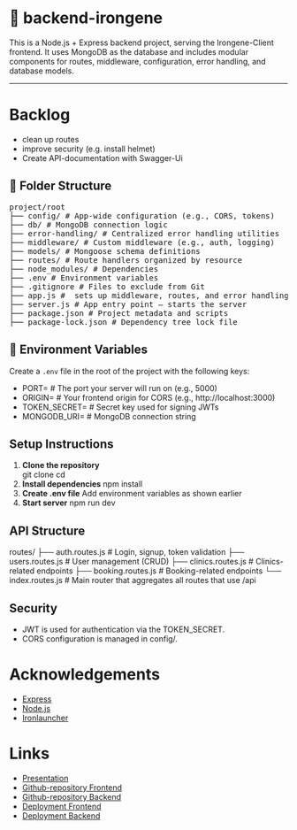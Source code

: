 # 🚀 backend-irongene

This is a Node.js + Express backend project, serving the Irongene-Client frontend. It uses MongoDB as the database and includes modular components for routes, middleware, configuration, error handling, and database models.

---

# Backlog
- clean up routes
- improve security (e.g. install helmet)
- Create API-documentation with Swagger-Ui

## 📁 Folder Structure

<pre>
project/root
├── config/ # App-wide configuration (e.g., CORS, tokens)
├── db/ # MongoDB connection logic
├── error-handling/ # Centralized error handling utilities
├── middleware/ # Custom middleware (e.g., auth, logging)
├── models/ # Mongoose schema definitions
├── routes/ # Route handlers organized by resource
├── node_modules/ # Dependencies
├── .env # Environment variables
├── .gitignore # Files to exclude from Git
├── app.js #  sets up middleware, routes, and error handling
├── server.js # App entry point — starts the server
├── package.json # Project metadata and scripts
├── package-lock.json # Dependency tree lock file
</pre>

## 🔧 Environment Variables

Create a `.env` file in the root of the project with the following keys:

- PORT= # The port your server will run on (e.g., 5000)
- ORIGIN= # Your frontend origin for CORS (e.g., http://localhost:3000)
- TOKEN_SECRET= # Secret key used for signing JWTs
- MONGODB_URI= # MongoDB connection string

## Setup Instructions

1. **Clone the repository**  
   git clone <repo-url>
   cd <project-folder>
2. **Install dependencies**
    npm install
3. **Create .env file**
    Add environment variables as shown earlier
4. **Start server**
    npm run dev

## API Structure

routes/
├── auth.routes.js         # Login, signup, token validation
├── users.routes.js        # User management (CRUD)
├── clinics.routes.js      # Clinics-related endpoints
├── booking.routes.js      # Booking-related endpoints
└── index.routes.js        # Main router that aggregates all routes that use /api

## Security

- JWT is used for authentication via the TOKEN_SECRET.
- CORS configuration is managed in config/.

# Acknowledgements
- [Express](https://expressjs.com)
- [Node.js](https://nodejs.org/es)
- [Ironlauncher](https://www.ironhack.com/)

# Links

- [Presentation](https://docs.google.com/presentation/d/1d0hfJZPVnNRZYv-HnW_q43bWVexoFsWzaCw5zV3biEI/edit?usp=sharing)
- [Github-repository Frontend](https://github.com/damasto/irongene)
- [Github-repository Backend](https://github.com/angeleVG/magic-shop-backend)
- [Deployment Frontend](https://irongene.netlify.app/)
- [Deployment Backend](https://irongene-api.onrender.com)
